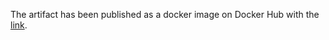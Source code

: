 The artifact has been published as a docker image on Docker Hub with the [link](http://bit.ly/docker-image-278).  
